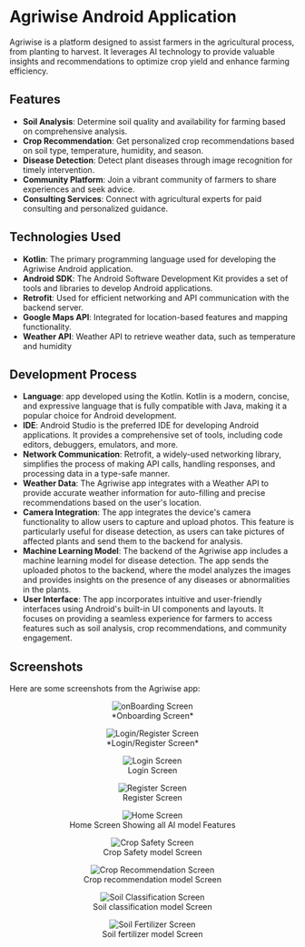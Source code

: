 # Agriwise Android Application

Agriwise is a platform designed to assist farmers in the agricultural process, from planting to harvest. It leverages AI technology to provide valuable insights and recommendations to optimize crop yield and enhance farming efficiency.

## Features

- **Soil Analysis**: Determine soil quality and availability for farming based on comprehensive analysis.
- **Crop Recommendation**: Get personalized crop recommendations based on soil type, temperature, humidity, and season.
- **Disease Detection**: Detect plant diseases through image recognition for timely intervention.
- **Community Platform**: Join a vibrant community of farmers to share experiences and seek advice.
- **Consulting Services**: Connect with agricultural experts for paid consulting and personalized guidance.

## Technologies Used

- **Kotlin**: The primary programming language used for developing the Agriwise Android application.
- **Android SDK**: The Android Software Development Kit provides a set of tools and libraries to develop Android applications.
- **Retrofit**: Used for efficient networking and API communication with the backend server.
- **Google Maps API**: Integrated for location-based features and mapping functionality.
- **Weather API**: Weather API to retrieve weather data, such as temperature and humidity

## Development Process

- **Language**: app developed using the Kotlin. Kotlin is a modern, concise, and expressive language that is fully compatible with Java, making it a popular choice for Android development.
- **IDE**: Android Studio is the preferred IDE for developing Android applications. It provides a comprehensive set of tools, including code editors, debuggers, emulators, and more.
- **Network Communication**: Retrofit, a widely-used networking library, simplifies the process of making API calls, handling responses, and processing data in a type-safe manner.
- **Weather Data**: The Agriwise app integrates with a Weather API to provide accurate weather information for auto-filling and precise recommendations based on the user's location.
- **Camera Integration**: The app integrates the device's camera functionality to allow users to capture and upload photos. This feature is particularly useful for disease detection, as users can take pictures of       affected plants and send them to the backend for analysis.
- **Machine Learning Model**: The backend of the Agriwise app includes a machine learning model for disease detection. The app sends the uploaded photos to the backend, where the model analyzes the images and provides   insights on the presence of any diseases or abnormalities in the plants.
- **User Interface**: The app incorporates intuitive and user-friendly interfaces using Android's built-in UI components and layouts. It focuses on providing a seamless experience for farmers to access features such     as soil analysis, crop recommendations, and community engagement.

## Screenshots

Here are some screenshots from the Agriwise app:


<p align="center">
  <img src="https://github.com/AgriWiseGP/Agriwise_Android/assets/76598011/95c1fd18-9bf3-481f-91da-1781974b22ea" alt="onBoarding Screen">
  <br>
  *Onboarding Screen*
</p>

<p align="center">
  <img src="https://github.com/AgriWiseGP/Agriwise_Android/assets/76598011/be2bd454-3c52-4cf5-b127-ee1568cd6afb" alt="Login/Register Screen">
  <br>
  *Login/Register Screen*
</p>




<p align="center">
  <img src="https://github.com/AgriWiseGP/Agriwise_Android/assets/76598011/71af773b-6c47-4584-a0bf-f5804fb0d8e9" alt="Login Screen">
  <br>
  Login Screen
</p>


<p align="center">
  <img src="https://github.com/AgriWiseGP/Agriwise_Android/assets/76598011/c49e3093-8c9a-44ec-8fa0-bcf543c56eb4" alt="Register Screen">
  <br>
  Register Screen
</p>

<p align="center">
  <img src="https://github.com/AgriWiseGP/Agriwise_Android/assets/76598011/303b3542-fb6b-4a79-b314-cfdf6efb3484" alt="Home Screen">
  <br>
  Home Screen Showing all AI model Features
</p>


<p align="center">
  <img src="https://github.com/AgriWiseGP/Agriwise_Android/assets/76598011/d7fcb3d6-576d-4345-9163-6f66384c4a66" alt="Crop Safety Screen">
  <br>
  Crop Safety model Screen
</p>


<p align="center">
  <img src="https://github.com/AgriWiseGP/Agriwise_Android/assets/76598011/86d5201f-c292-4a68-b02a-4d1327f92a01" alt="Crop Recommendation Screen">
  <br>
  Crop recommendation model Screen
</p>


<p align="center">
  <img src="https://github.com/AgriWiseGP/Agriwise_Android/assets/76598011/74a7691e-8503-4676-8330-a533484b0d9c" alt="Soil Classification Screen">
  <br>
  Soil classification model Screen
</p>


<p align="center">
  <img src="https://github.com/AgriWiseGP/Agriwise_Android/assets/76598011/f836b5a1-8309-4cd2-99b9-8564afac6f68" alt="Soil Fertilizer Screen">
  <br>
  Soil fertilizer model Screen
</p>
